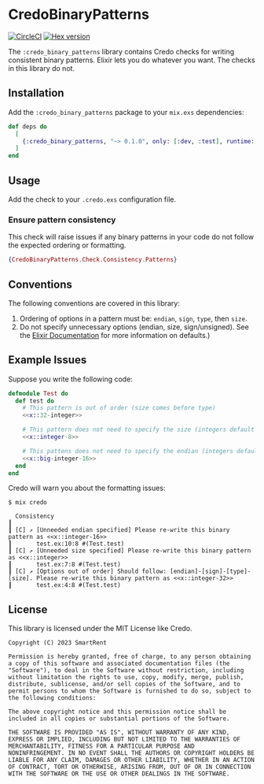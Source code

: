 # CredoBinaryPatterns

[![CircleCI](https://circleci.com/gh/smartrent/credo_binary_patterns.svg?style=svg)](https://circleci.com/gh/smartrent/credo_binary_patterns)
[![Hex version](https://img.shields.io/hexpm/v/credo_binary_patterns.svg "Hex version")](https://hex.pm/packages/credo_binary_patterns)

The `:credo_binary_patterns` library contains Credo checks for
writing consistent binary patterns. Elixir lets you do whatever you want.
The checks in this library do not.

## Installation

Add the `:credo_binary_patterns` package to your `mix.exs` dependencies:

```elixir
def deps do
  [
    {:credo_binary_patterns, "~> 0.1.0", only: [:dev, :test], runtime: false}
  ]
end
```

## Usage

Add the check to your `.credo.exs` configuration file.

### Ensure pattern consistency

This check will raise issues if any binary patterns in your code do not follow the expected ordering or formatting.

```elixir
{CredoBinaryPatterns.Check.Consistency.Patterns}
```

## Conventions

The following conventions are covered in this library:

  1. Ordering of options in a pattern must be: `endian`, `sign`, `type`, then `size`.
  2. Do not specify unnecessary options (endian, size, sign/unsigned). See the [Elixir Documentation](https://hexdocs.pm/elixir/1.13.4/Kernel.SpecialForms.html#%3C%3C%3E%3E/1-types) for more information on defaults.)

## Example Issues

Suppose you write the following code:

```elixir
defmodule Test do
  def test do
    # This pattern is out of order (size comes before type)
    <<x::32-integer>>

    # This pattern does not need to specify the size (integers default to `8`)
    <<x::integer-8>>

    # This pattens does not need to specify the endian (integers default to `big`)
    <<x::big-integer-16>>
  end
end
```

Credo will warn you about the formatting issues:

```
$ mix credo

  Consistency
┃ 
┃ [C] ↗ [Unneeded endian specified] Please re-write this binary pattern as <<x::integer-16>>
┃       test.ex:10:8 #(Test.test)
┃ [C] ↗ [Unneeded size specified] Please re-write this binary pattern as <<x::integer>>
┃       test.ex:7:8 #(Test.test)
┃ [C] ↗ [Options out of order] Should follow: [endian]-[sign]-[type]-[size]. Please re-write this binary pattern as <<x::integer-32>>
┃       test.ex:4:8 #(Test.test)
```

## License

This library is licensed under the MIT License like Credo.

```text
Copyright (C) 2023 SmartRent

Permission is hereby granted, free of charge, to any person obtaining
a copy of this software and associated documentation files (the
"Software"), to deal in the Software without restriction, including
without limitation the rights to use, copy, modify, merge, publish,
distribute, sublicense, and/or sell copies of the Software, and to
permit persons to whom the Software is furnished to do so, subject to
the following conditions:

The above copyright notice and this permission notice shall be
included in all copies or substantial portions of the Software.

THE SOFTWARE IS PROVIDED "AS IS", WITHOUT WARRANTY OF ANY KIND,
EXPRESS OR IMPLIED, INCLUDING BUT NOT LIMITED TO THE WARRANTIES OF
MERCHANTABILITY, FITNESS FOR A PARTICULAR PURPOSE AND
NONINFRINGEMENT. IN NO EVENT SHALL THE AUTHORS OR COPYRIGHT HOLDERS BE
LIABLE FOR ANY CLAIM, DAMAGES OR OTHER LIABILITY, WHETHER IN AN ACTION
OF CONTRACT, TORT OR OTHERWISE, ARISING FROM, OUT OF OR IN CONNECTION
WITH THE SOFTWARE OR THE USE OR OTHER DEALINGS IN THE SOFTWARE.
```

